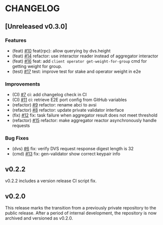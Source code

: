 # CHANGELOG

## [Unreleased v0.3.0]

### Features

- (feat) [#10](https://github.com/0xPellNetwork/pelldvs/pull/10) feat(rpc): allow querying by dvs.height 
- (feat) [#14](https://github.com/0xPellNetwork/pelldvs/pull/14) refactor: use interactor reader instead of aggregator interactor
- (feat) [#16](https://github.com/0xPellNetwork/pelldvs/pull/16) feat: add `client operator get-weight-for-group` cmd for getting weight for group.
- (test) [#17](https://github.com/0xPellNetwork/pelldvs/pull/17) test: improve test for stake and operator weight in e2e

### Improvements

- (CI) [#7](https://github.com/0xPellNetwork/pelldvs/pull/7) ci: add changelog check in CI  
- (CI) [#11](https://github.com/0xPellNetwork/pelldvs/pull/11) ci: retrieve E2E port config from GitHub variables  
- (refactor) [#9](https://github.com/0xPellNetwork/pelldvs/pull/9) refactor: rename abci to avsi  
- (refactor) [#8](https://github.com/0xPellNetwork/pelldvs/pull/8) refactor: update private validator interface
- (fix) [#12](https://github.com/0xPellNetwork/pelldvs/pull/12) fix: task failure when aggregator result does not meet threshold
- (refactor) [#15](https://github.com/0xPellNetwork/pelldvs/pull/15) refactor: make aggregator reactor asynchronously handle requests

### Bug Fixes

- (dvs) [#6](https://github.com/0xPellNetwork/pelldvs/pull/6) fix: verify DVS request response digest length is 32 
- (cmd) [#13](https://github.com/0xPellNetwork/pelldvs/pull/13) fix: gen-validator show correct keypair info

## v0.2.2

v0.2.2 includes a version release CI script fix.  

## v0.2.0

This release marks the transition from a previously private repository to the public release. After a period of internal development, the repository is now archived and versioned as v0.2.0.
